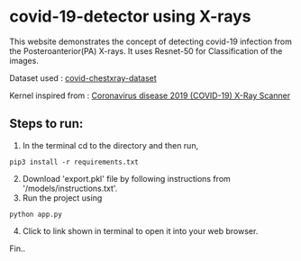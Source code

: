 # covid-19-detector using X-rays

This website demonstrates the concept of detecting covid-19 infection from the Posteroanterior(PA) X-rays. It uses Resnet-50 for Classification of the images.

Dataset used : [covid-chestxray-dataset](https://github.com/ieee8023/covid-chestxray-dataset)

Kernel inspired from : [Coronavirus disease 2019 (COVID-19) X-Ray Scanner](https://github.com/ajsanjoaquin/COVID-19-Scanner)

## Steps to run:
1. In the terminal cd to the directory and then run, 
```
pip3 install -r requirements.txt
```
2. Download 'export.pkl' file by following instructions from '/models/instructions.txt'.
3. Run the project using
```
python app.py
```
4. Click to link shown in terminal to open it into your web browser.

Fin..
